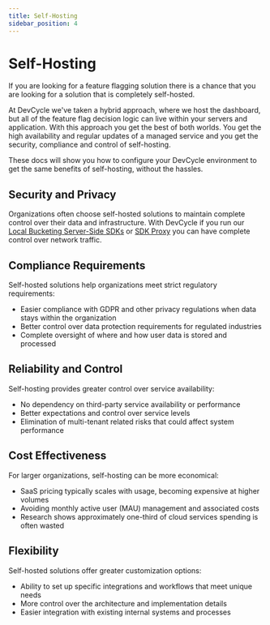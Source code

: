 ```yaml
---
title: Self-Hosting
sidebar_position: 4
---
```


# Self-Hosting

If you are looking for a feature flagging solution there is a chance that you are looking for a solution that is completely self-hosted.

At DevCycle we've taken a hybrid approach, where we host the dashboard, but all of the feature flag decision logic can live within your servers and application. With this approach you get the best of both worlds. 
You get the high availability and regular updates of a managed service and you get the security, compliance and control of self-hosting.

These docs will show you how to configure your DevCycle environment to get the same benefits of self-hosting, without the hassles.

## Security and Privacy

Organizations often choose self-hosted solutions to maintain complete control over their data and infrastructure. With DevCycle if you run our [Local Bucketing Server-Side SDKs](#INSERTLINK) or [SDK Proxy](#INSERTLINK) you can have complete control over network traffic.



## Compliance Requirements

Self-hosted solutions help organizations meet strict regulatory requirements:
- Easier compliance with GDPR and other privacy regulations when data stays within the organization
- Better control over data protection requirements for regulated industries
- Complete oversight of where and how user data is stored and processed

## Reliability and Control

Self-hosting provides greater control over service availability:
- No dependency on third-party service availability or performance
- Better expectations and control over service levels
- Elimination of multi-tenant related risks that could affect system performance

## Cost Effectiveness

For larger organizations, self-hosting can be more economical:
- SaaS pricing typically scales with usage, becoming expensive at higher volumes
- Avoiding monthly active user (MAU) management and associated costs
- Research shows approximately one-third of cloud services spending is often wasted

## Flexibility

Self-hosted solutions offer greater customization options:
- Ability to set up specific integrations and workflows that meet unique needs
- More control over the architecture and implementation details
- Easier integration with existing internal systems and processes